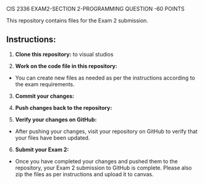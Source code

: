 CIS 2336 EXAM2-SECTION 2-PROGRAMMING QUESTION -60 POINTS

This repository contains files for the Exam 2 submission.

## Instructions:

1. **Clone this repository:** to visual studios

2. **Work on the code file in this repository:**
   
- You can create new files  as needed as per the instructions according to the exam requirements.

3. **Commit your changes:**

4. **Push changes back to the repository:**

5. **Verify your changes on GitHub:**
- After pushing your changes, visit your repository on GitHub to verify that your files have been updated.

6. **Submit your Exam 2:**
- Once you have completed your changes and pushed them to the repository, your Exam 2 submission to GitHub is complete.  Please also zip the files as per instructions and upload it to canvas.


